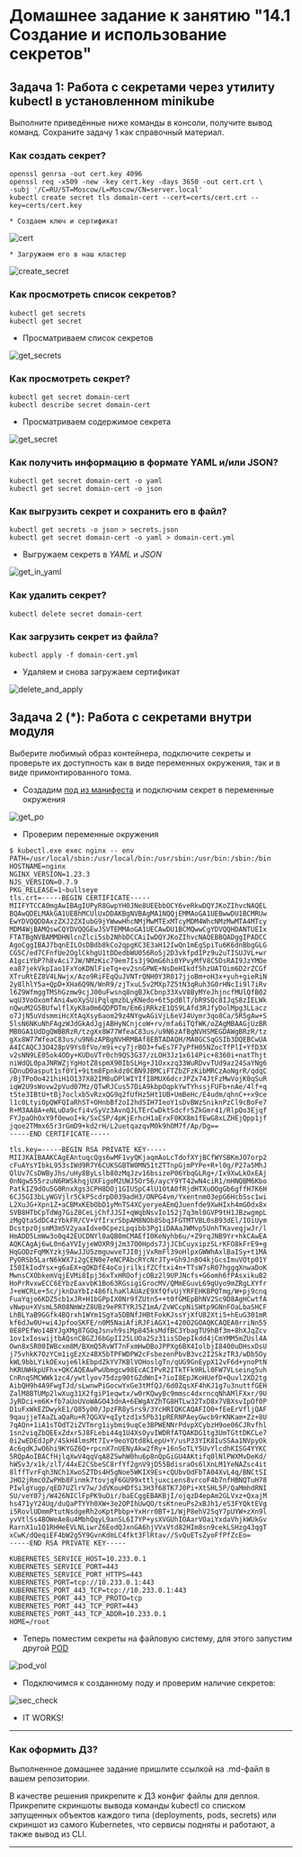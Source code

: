 # Домашнее задание к занятию "14.1 Создание и использование секретов"

## Задача 1: Работа с секретами через утилиту kubectl в установленном minikube

Выполните приведённые ниже команды в консоли, получите вывод команд. Сохраните
задачу 1 как справочный материал.

### Как создать секрет?

```
openssl genrsa -out cert.key 4096
openssl req -x509 -new -key cert.key -days 3650 -out cert.crt \
-subj '/C=RU/ST=Moscow/L=Moscow/CN=server.local'
kubectl create secret tls domain-cert --cert=certs/cert.crt --key=certs/cert.key
```
    * Создаем ключ и сертификат

![cert](img/img.png)

    * Загружаем его в наш кластер

![create_secret](img/img_1.png)

### Как просмотреть список секретов?

```
kubectl get secrets
kubectl get secret
```

* Просматриваем список секретов

![get_secrets](img/img_2.png)

### Как просмотреть секрет?

```
kubectl get secret domain-cert
kubectl describe secret domain-cert
```

* Просматриваем содержимое секрета

![get_secret](img/img_3.png)

### Как получить информацию в формате YAML и/или JSON?

```
kubectl get secret domain-cert -o yaml
kubectl get secret domain-cert -o json
```

### Как выгрузить секрет и сохранить его в файл?

```
kubectl get secrets -o json > secrets.json
kubectl get secret domain-cert -o yaml > domain-cert.yml
```

* Выгружаем секретs в _YAML_ и _JSON_

![get_in_yaml](img/img_6.png)

### Как удалить секрет?

```
kubectl delete secret domain-cert
```

### Как загрузить секрет из файла?

```
kubectl apply -f domain-cert.yml
```

* Удаляем и снова загружаем сертификат

![delete_and_apply](img/img_7.png)

## Задача 2 (*): Работа с секретами внутри модуля

Выберите любимый образ контейнера, подключите секреты и проверьте их доступность
как в виде переменных окружения, так и в виде примонтированного тома.

  * Создадим [под из манифеста](14.1/pod_env.yaml) и подключим секрет в переменные окружения

![get_po](14.1/img/img.png)

  * Проверим переменные окружения

```shell
$ kubectl.exe exec nginx -- env
PATH=/usr/local/sbin:/usr/local/bin:/usr/sbin:/usr/bin:/sbin:/bin
HOSTNAME=nginx
NGINX_VERSION=1.23.3
NJS_VERSION=0.7.9
PKG_RELEASE=1~bullseye
tls.crt=-----BEGIN CERTIFICATE-----
MIIFYTCCA0mgAwIBAgIUPyR8GwpYH0JNe8UEEbbOCY6veRkwDQYJKoZIhvcNAQEL
BQAwQDELMAkGA1UEBhMCUlUxDDAKBgNVBAgMA1NQQjEMMAoGA1UEBwwDU1BCMRUw
EwYDVQQDDAxzZXJ2ZXIubG9jYWwwHhcNMjMwMTExMTcyMDM4WhcNMzMwMTA4MTcy
MDM4WjBAMQswCQYDVQQGEwJSVTEMMAoGA1UECAwDU1BCMQwwCgYDVQQHDANTUEIx
FTATBgNVBAMMDHNlcnZlci5sb2NhbDCCAiIwDQYJKoZIhvcNAQEBBQADggIPADCC
AgoCggIBAJ7bqnEILOsDBdb8kCo2qpgKC3E3aH12IwQn1mEgSpiTu6K6dnBbgGLG
CG5C/ed7CFnfUe2OglCkhgU1tDDedbWU056Ro5j2D3vkfpdIPz9u2uTISUJVL+wr
A1gciYbP7h8vAci7JW/NMzKic79em7Is3j9OmG6hi0YPvyMfV8C5DsRAI9JzYMOe
ea87jekVkpIao1FxYoKDNlFieTq+ev2snGPWE+NsDeHIkdf5hzUATOim6D2rZCGf
XTruRtEZ8V4LNwjx/Azo9RiFEqQuJVNTrQNH0Y3R017jjoBm+oH3x+yuh+gieRiN
2y8lhlY5a+QpD+XHa6Q9N/WnR9/zjTxuL5v2MXp7Z5tN3qRuh3G0rHNcIi9l7iRv
l6Z9WfmggTMShGzmw9cjJ00uFwsnq8ngBJkCbnp33XvV8ByMYeJhjncfMUlQfB02
wqU3VoOxomfAni4woXySUiPqlqmzbLyKNedo+6t5pdBlT/bR9SQc8IJqS8zIELWk
nQwuM2G5BUfwlflXyK8a0m6QDPDTm/Em6iRRkzE1QS9LAfd3RJfyDolMpg3LLacz
o7JjN5uVdsmmiHcXtAqXsy6aom29z4NYgwAGiVjL6eVJ4Uymr3qo8Ca/5R5gAw+S
5lsN6NKuNhFAgzWJdGkAdJgjABHyNCnjcoW+rv/mfa6iTQfWK/oZAgMBAAGjUzBR
MB0GA1UdDgQWBBRzR/tzgXx8W77WfeaC83us/u9N6zAfBgNVHSMEGDAWgBRzR/tz
gXx8W77WfeaC83us/u9N6zAPBgNVHRMBAf8EBTADAQH/MA0GCSqGSIb3DQEBCwUA
A4ICAQCJ3O428pV9Ys0fVo/m9i+cy7jrBO3+fwEs7F7yPfH05NZocTfPlI+YfD3X
v2sNN9LE05ok4ODy+KUDoVTr0ch9QS3G37/zLOH3Jz1x614Pic+8360i+natThjt
niWdQL0paJNRWZjYgHotZ8spmX90IbSLHg+J1Oxxzq33WuRDvvTUd9az24SaYNg6
GDnuD0asput1sf0Y1+9itm8Fpnkdz0CBN9JBMCiFTZbZFzKibMRCzAoNgrR/qdqC
/BjTPoOo421hiH1O137X82IM8uDPlWIYIfI8MUX6dcrJPZx74JtFzMwVojK0qSuR
iqW2U9sWovw2pVud07Mz/QTwRJCus57DiA9kbpOqpkYwTYhssjFUFb+nAe/4lf+q
t5te3IBtU+tBj7oclxb5vRzxQG9q2fUfHz5Ht1UB+UmBeHc/E4udm/qhnC++x9ce
l1c0LtyiOpQWFQIaRhST+OHnbBf2oI2hdSIH7IeoY1sDvBWzSniknPzCl9cBoFe7
R+M3AA8A+eNLuDa9cfi4vSyVz3AvnQJLTErCwDktSdcfr5ZkGmr41/RlpQo3Ejqf
FYJpaOhOxY9fOewoI+k/SxCSP/4pKjErhcH1aErxF0KX8m1fEwG8xLZHEjQpp1jf
jqoe2TMmx65r3rGmD9+kd2rH/L2uetqazqvM0k9hOM7f/Ap/Dg==
-----END CERTIFICATE-----

tls.key=-----BEGIN RSA PRIVATE KEY-----
MIIJKAIBAAKCAgEAntuqcQgs6wMF1vyQKjaqmAoLcTdofXYjBCfWYSBKmJO7orp2
cFuAYsYIbkL953sIWd9R7Y6CUKSGBTW0MN51tZTTnpGjmPYPe+R+l0g/P27a5MhJ
QlUv7CsDWByJhs/uHy8ByLslb80zMqJzv16bsizeP06YbqGLRg+/Ix9XwLkOxEAj
0nNgw555rzuN6RWSkhqjUXFigoM2UWJ5Or56/aycY9YT42wN4ciR1/mHNQBM6Kbo
PatkIZ9dOu5G0RnxXgs3CPH8DOj1GIUSpC4lU1OtA0fRjdHTXuOOgGb6gffH7K6H
6CJ5GI3bLyWGVjlr5CkP5cdrpD039adH3/ONPG4vm/Yxentnm03epG6HcbSsc1wi
L2XuJG+Xpn1Z+aCBMxKEbObD1yMnTS4XCyeryeAEmQJuenfde9XwHIxh4mGOdx8x
SVB8HTbCpTdWg7GiZ8CeLjChfJJSI+qWqbNsvIo152j7q3ml0GVP9tH1JBzwgmpL
zMgQtaSdDC4zYbkFR/CV+VfIrxrSbpAM8NOb8SbqJFGTMTVBL0sB93dEl/IOiUym
DcstpzOjsmM3m5V2yaaIdxe0CpezLpqibb3Pg1iDAAaJWMvp5UnhTKaveqjwJr/l
HmADD5LmWw3o0q42EUCDNYl0aQB0mCMAEfI0KeNyhb6u/+Z9rqJNB9Yr+hkCAwEA
AQKCAgAj6wL0n6aYVIyjeWOXR9j2m37O0Hpds7JjJCbCuyxipzSLrKFO8kFrE9+g
HqGODzFqMKYzkj9AwJJU5zmguwveTJI0jjVxRmFl39oHlpxGWWhAxlBaISy+t1MA
PyORSb5LarN6kWX7i2gCEN0e7eNCPAbcRYcNrJTy+Gh9Jn8O4kjGcsImuVOtp01Y
I50IkIodYsx+g6aEX+qOKDfE4oCojrilkifZCftxi4n+TTsW7sR07hggqXnwaDoK
MwnsCXObkemVqjEVMi8Ipj36xTxHROofjcOBz2l9UPJNcfs+G6omh6fPAsxikuB2
HoPrRvxwECC6EYbzEaxvbK1Bo63RGsigiGrocMV/QMmEGuvL69gUyo9mZRgLXYfr
J+eWCRLe+5c/jknDaYbIz486fLhaKlAUAzE9XfQfvUjYRFEHKBPQTmg/W+pj9cnq
FuaYqjo6KDZ5cb1xJR+H1bGPpIX0Nr9fZUtn5++t0fGMEpBhNV2Sc9D8AgHCwtfA
vNwpu+XVsmL5R08NmWzZ8UBz9ePRTYRJ5Z1mA/ZvWCcpNiSWtp9GNnFOaLbaSHCF
LhBLYaB9GGfk4BQrxh1WYm1SgYa5DBNfJHBtFokKJssYjXfU82Xti5+hEuG301mR
kf6dJw0U+wi4JpfooSKFE/n0M5NaiAfiRJFiAGX1+420O2GOAQKCAQEA0rriNn55
0E8PEfWo14BYJgXMg87GOqJsnvh9siMp845ksMdfBC3YbagTU9hBf3m+8hXJqZcv
1ov1xIoswijtbAQsnCBGZJ6bGpII25LUOa2Sz31isSDepIkdd4jCmYMM5mZUsl4A
Own8xSR00IWBcxm8M/BXmQ5RvWT7nFxmHwDBoJPPXg6BX4IolbjI8400uDHsxDsU
j75vhkK7OzYCm1igEzXz4BX5bTPFWDPW2cFsbezenPbvB3vc2I2SkzTR3/wDb5Oy
kWL9bbLYikOExuje6lkEbpdZkYV7KBlVOHoslgTn/qUG9GnEypX12vF6d+ynoPtN
hKRUWHkpUFhx+QKCAQEAwPwUbmgcw98EcACIPvR2ITkTFk9RLl0FW7VLseing5uh
CnRnqSMCWWk1zc4/ywtlyov75dzp90tGZdWnI+7ioI8EpJKoHUefD+Quvl2XD2tg
AibQH9h4A9FwgTJd/sLwnwPiGocwYxGe3tMfQJ/6d0ZqsXF4hKJ1g7u3nuttfGEH
ZalM8BTUMp2lwXug31X2fgiP1eqwtx/w0rKQwyBc9mmsc4dxrncqNhAMlFXxr/9U
JyRDci+m6K+fb7aUoUVoWAGO43dnA+6EWgAYZhTG8HTLw32TxD8x7VBXsvIpOf0P
D1uFxWkEZDwykE1/Q85y00/JpzFR8ySrs9/3YcHRIQKCAQAFIO0+fEeErVfljQAF
9qaujjeTAaZLaQaRu+R7QGXV+qIytzd1x5Pb31pRERNPAeyGwcb9rKNKam+Zz+8U
7qAQn+1iA1sTOdT2iZVTmrg1iybmi9uqCe3BPWENNrPdvpXCybzH9oe06CJRvfhl
1sn2viqZbQEExZdxr5J8FLebi44q1U4XsOyvIWDRfATQAKDG1tg3UmTGttDKCLe7
0i2wEDEdJpP/4SkH4lmsMt7Iv+9eoYQtd8kLepU+Y/usP33YIK8IuSSAa1NVpyOk
Ac6qdKJwO6hi9KYGZ6Q+rpcnX7nUENyAkw2fRy+16n5oTLY5UvYlcdhKISG4YYKC
5RQpAoIBACfHjlqXwV4qqVqA8ZSwhW0hu6p8nQpGiGU4AKtifq0lNlPWXMvDeKd/
hWSv3/x1k/zlT/44xE2CSbeSC8rfYf2gnV9jD55BdisraOs6lXnLM1YeNAZsc4it
8lffTvrFqh3NCh1XwoSZTDs4H5gNoe5WKIX9Es+cQUbvOdFbTA04XvL4q/BNCtSI
JHO2jRmcOZwPHb8Finmk7tovjqF6GU99xttljuxciens8vrcoF4b7nfHBNQTuH78
PIwlgYugp/qED7UZlrV7w/JdVKouHDfSi3H3f68TK7J0Pi+XtSHL5P/QaMmhdRNI
SU/veY07j/W426NIClFpPK9uOir/baECggEBAKBjI/ojqzD4epAm2GLVxz+QxajM
hs471yY24Uq/duQaPTYYh0XW+3e2OPIhUwQO/tsKtneuPs2xBJh1/eS3FYQktEVg
i5RovlUDmmPtutNsdgeRh2oKptPbbp+YxHrr0BT+1/WjP8ehV25qY7pUYW+zXn9l
yvVtlSs4BOWeAe8u4MbhQqyL9anSL6I7YP+ysXVGUhIOAarVOaiYxdaVhjkWUkGv
RarnX1u1Q1RHHeEVLNLiwrZ6EodQJxnGA6hjVVxVtd82HIm8sn9cekLSHzg43qgT
xCwK/dQeqiEF4bW2g5Y9GvnKdmLC4fkt3FlRtav//SvQuETsZyoFfPfZcEo=
-----END RSA PRIVATE KEY-----

KUBERNETES_SERVICE_HOST=10.233.0.1
KUBERNETES_SERVICE_PORT=443
KUBERNETES_SERVICE_PORT_HTTPS=443
KUBERNETES_PORT=tcp://10.233.0.1:443
KUBERNETES_PORT_443_TCP=tcp://10.233.0.1:443
KUBERNETES_PORT_443_TCP_PROTO=tcp
KUBERNETES_PORT_443_TCP_PORT=443
KUBERNETES_PORT_443_TCP_ADDR=10.233.0.1
HOME=/root
```

  * Теперь поместим секреты на файловую систему, для этого запустим другой [POD](14.1/pod_vol.yaml)

![pod_vol](14.1/img/img_1.png)

  * Подключимся к созданному поду и проверим наличие секретов:

![sec_check](14.1/img/img_2.png)

  * IT WORKS!



---

### Как оформить ДЗ?

Выполненное домашнее задание пришлите ссылкой на .md-файл в вашем репозитории.

В качестве решения прикрепите к ДЗ конфиг файлы для деплоя. Прикрепите скриншоты вывода команды kubectl со списком запущенных объектов каждого типа (deployments, pods, secrets) или скриншот из самого Kubernetes, что сервисы подняты и работают, а также вывод из CLI.

---
